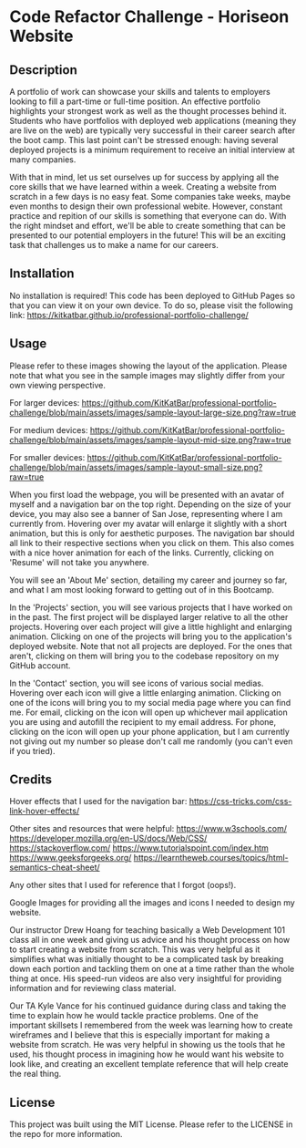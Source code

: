 # Code Refactor Challenge - Horiseon Website

## Description

A portfolio of work can showcase your skills and talents to employers looking to fill a part-time or full-time position. An effective portfolio highlights your strongest work as well as the thought processes behind it. Students who have portfolios with deployed web applications (meaning they are live on the web) are typically very successful in their career search after the boot camp. This last point can't be stressed enough: having several deployed projects is a minimum requirement to receive an initial interview at many companies.

With that in mind, let us set ourselves up for success by applying all the core skills that we have learned within a week.  Creating a website from scratch in a few days is no easy feat.  Some companies take weeks, maybe even months to design their own professional webite.  However, constant practice and repition of our skills is something that everyone can do.  With the right mindset and effort, we'll be able to create something that can be presented to our potential employers in the future!  This will be an exciting task that challenges us to make a name for our careers.

## Installation

No installation is required!  This code has been deployed to GitHub Pages so that you can view it on your own device.  To do so, please visit the following link: https://kitkatbar.github.io/professional-portfolio-challenge/

## Usage

Please refer to these images showing the layout of the application.  Please note that what you see in the sample images may slightly differ from your own viewing perspective.

For larger devices: https://github.com/KitKatBar/professional-portfolio-challenge/blob/main/assets/images/sample-layout-large-size.png?raw=true

For medium devices: https://github.com/KitKatBar/professional-portfolio-challenge/blob/main/assets/images/sample-layout-mid-size.png?raw=true

For smaller devices: https://github.com/KitKatBar/professional-portfolio-challenge/blob/main/assets/images/sample-layout-small-size.png?raw=true

When you first load the webpage, you will be presented with an avatar of myself and a navigation bar on the top right.  Depending on the size of your device, you may also see a banner of San Jose, representing where I am currently from.  Hovering over my avatar will enlarge it slightly with a short animation, but this is only for aesthetic purposes.  The navigation bar should all link to their respective sections when you click on them.  This also comes with a nice hover animation for each of the links.  Currently, clicking on 'Resume' will not take you anywhere.

You will see an 'About Me' section, detailing my career and journey so far, and what I am most looking forward to getting out of in this Bootcamp.

In the 'Projects' section, you will see various projects that I have worked on in the past.  The first project will be displayed larger relative to all the other projects.  Hovering over each project will give a little highlight and enlarging animation.  Clicking on one of the projects will bring you to the application's deployed website.  Note that not all projects are deployed.  For the ones that aren't, clicking on them will bring you to the codebase repository on my GitHub account.

In the 'Contact' section, you will see icons of various social medias.  Hovering over each icon will give a little enlarging animation.  Clicking on one of the icons will bring you to my social media page where you can find me.  For email, clicking on the icon will open up whichever mail application you are using and autofill the recipient to my email address.  For phone, clicking on the icon will open up your phone application, but I am currently not giving out my number so please don't call me randomly (you can't even if you tried).

## Credits

Hover effects that I used for the navigation bar: https://css-tricks.com/css-link-hover-effects/

Other sites and resources that were helpful:
https://www.w3schools.com/
https://developer.mozilla.org/en-US/docs/Web/CSS/
https://stackoverflow.com/
https://www.tutorialspoint.com/index.htm
https://www.geeksforgeeks.org/
https://learntheweb.courses/topics/html-semantics-cheat-sheet/

Any other sites that I used for reference that I forgot (oops!).

Google Images for providing all the images and icons I needed to design my website.

Our instructor Drew Hoang for teaching basically a Web Development 101 class all in one week and giving us advice and his thought process on how to start creating a website from scratch.  This was very helpful as it simplifies what was initially thought to be a complicated task by breaking down each portion and tackling them on one at a time rather than the whole thing at once.  His speed-run videos are also very insightful for providing information and for reviewing class material.

Our TA Kyle Vance for his continued guidance during class and taking the time to explain how he would tackle practice problems.  One of the important skillsets I remembered from the week was learning how to create wireframes and I believe that this is especially important for making a website from scratch.  He was very helpful in showing us the tools that he used, his thought process in imagining how he would want his website to look like, and creating an excellent template reference that will help create the real thing.

## License

This project was built using the MIT License.  Please refer to the LICENSE in the repo for more information.